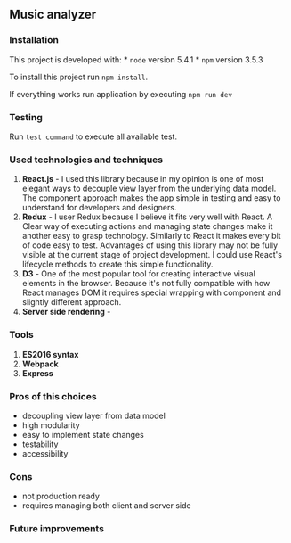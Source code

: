   ## Music analyzer

  ### Installation
  This project is developed with:
    * `node` version 5.4.1
    * `npm` version 3.5.3

  To install this project run `npm install`.

  If everything works run application by executing `npm run dev`

  ### Testing
  Run `test command` to execute all available test.

  ### Used technologies and techniques
  1. **React.js** - I used this library because in my opinion is one of most elegant ways to decouple view layer from the underlying data model. The component approach makes the app simple in testing and easy to understand for developers and designers.
  2. **Redux** - I user Redux because I believe it fits very well with React. A Clear way of executing actions and managing state changes make it another easy to grasp technology. Similarly to React it makes every bit of code easy to test. Advantages of using this library may not be fully visible at the current stage of project development. I could use React's lifecycle methods to create this simple functionality.
  3. **D3** - One of the most popular tool for creating interactive visual elements in the browser. Because it's not fully compatible with how React manages DOM it requires special wrapping with component and slightly different approach.
  4. **Server side rendering** -

  ### Tools
  1. **ES2016 syntax**
  2. **Webpack**
  3. **Express**

  ### Pros of this choices
  * decoupling view layer from data model
  * high modularity
  * easy to implement state changes
  * testability
  * accessibility

  ### Cons
  * not production ready
  * requires managing both client and server side

  ### Future improvements

